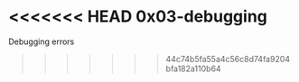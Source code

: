 <<<<<<< HEAD
0x03-debugging
=======
Debugging errors
>>>>>>> 44c74b5fa55a4c56c8d74fa9204bfa182a110b64
